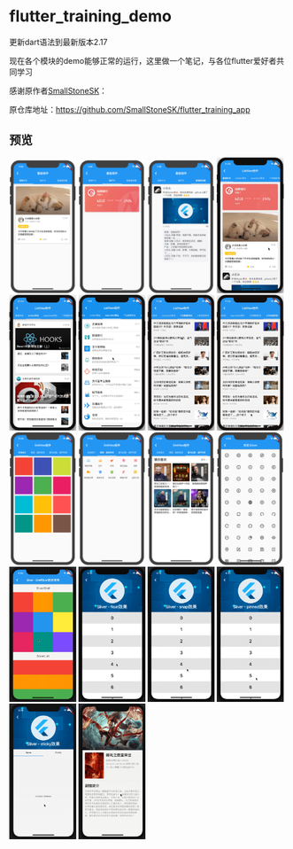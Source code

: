 # flutter_training_demo



更新dart语法到最新版本2.17

现在各个模块的demo能够正常的运行，这里做一个笔记，与各位flutter爱好者共同学习



感谢原作者[SmallStoneSK](https://github.com/SmallStoneSK/flutter_training_app)：

原仓库地址：https://github.com/SmallStoneSK/flutter_training_app

## 预览

<div>
  <img width="24%" src="./lib/basic_widgets/screen_shots/pet_card.png"/>
  <img width="24%" src="./lib/basic_widgets/screen_shots/credit_card.png"/>
  <img width="24%" src="./lib/basic_widgets/screen_shots/friend_circle.png"/>
  <img width="24%" src="./lib/list_view/screen_shots/normal_usage.gif"/>
  <img width="24%" src="./lib/list_view/screen_shots/builder_usage.gif"/>
  <img width="24%" src="./lib/list_view/screen_shots/separated_usage.gif"/>
  <img width="24%" src="./lib/list_view/screen_shots/pull_down_refresh_usage.gif"/>
  <img width="24%" src="./lib/list_view/screen_shots/pull_up_load_more_usage.gif"/>
  <img width="24%" src="./lib/grid_view/screen_shots/color_grids.png"/>
  <img width="24%" src="./lib/grid_view/screen_shots/service_categories.png"/>
  <img width="24%" src="./lib/grid_view/screen_shots/programme_list.png"/>
  <img width="24%" src="./lib/custom_icon/screen_shots/antd_icons.png"/>
  <img width="24%" src="./lib/sliver_widgets/screen_shots/sliverList-sliverGrid.gif"/>
  <img width="24%" src="./lib/sliver_widgets/screen_shots/sliverAppBar-float.gif"/>
  <img width="24%" src="./lib/sliver_widgets/screen_shots/sliverAppBar-snap.gif"/>
  <img width="24%" src="./lib/sliver_widgets/screen_shots/sliverAppBar-pinned.gif"/>
  <img width="24%" src="./lib/sliver_widgets/screen_shots/sticky-tabBar.gif"/>
  <img width="24%" src="./lib/sliver_widgets/screen_shots/custom-sliver-header.gif"/>
</div>
